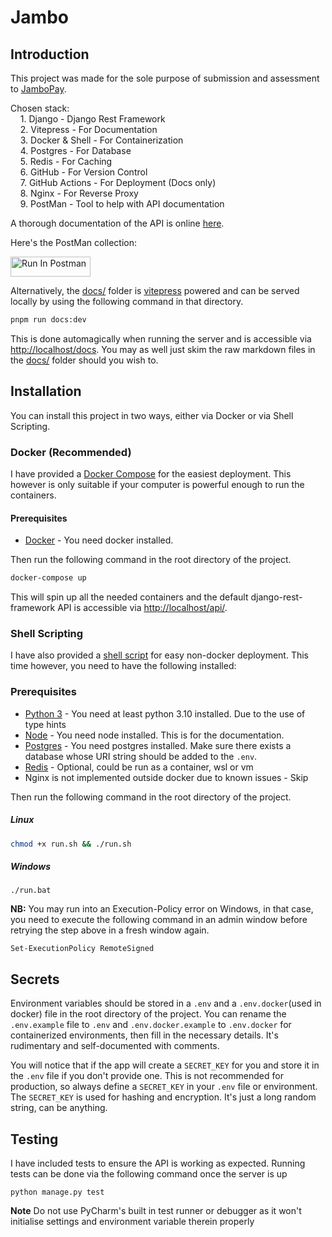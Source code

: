 # Jambo

## Introduction

This project was made for the sole purpose of submission and assessment to [JamboPay](https://jambopay.com/v2).

Chosen stack: <br>
&nbsp; &nbsp; 1. Django - Django Rest Framework <br>
&nbsp; &nbsp; 2. Vitepress - For Documentation <br>
&nbsp; &nbsp; 3. Docker & Shell - For Containerization <br>
&nbsp; &nbsp; 4. Postgres - For Database <br>
&nbsp; &nbsp; 5. Redis - For Caching <br>
&nbsp; &nbsp; 6. GitHub - For Version Control <br>
&nbsp; &nbsp; 7. GitHub Actions - For Deployment (Docs only) <br>
&nbsp; &nbsp; 8. Nginx - For Reverse Proxy <br>
&nbsp; &nbsp; 9. PostMan - Tool to help with API documentation

A thorough documentation of the API is online [here](https://kgarchie.github.io/jambo/).

Here's the PostMan collection:

[<img src="https://run.pstmn.io/button.svg" alt="Run In Postman" style="width: 128px; height: 32px;">](https://god.gw.postman.com/run-collection/15264165-ff91f75b-81bb-4bda-b45e-24002ddad076?action=collection%2Ffork&source=rip_markdown&collection-url=entityId%3D15264165-ff91f75b-81bb-4bda-b45e-24002ddad076%26entityType%3Dcollection%26workspaceId%3D91d100e3-340c-4dbd-b05b-e5eabbc100e7)

Alternatively, the [docs/](./docs) folder is [vitepress](https://vitepress.dev/) powered and can be served locally
by using the following command in that directory.

```bash
pnpm run docs:dev
```

This is done automagically when running the server and is accessible
via [http://localhost/docs](http://localhost/docs).
You may as well just skim the raw markdown files in the [docs/](./docs) folder should you wish to.

## Installation

You can install this project in two ways, either via Docker or via Shell Scripting.

### Docker (Recommended)

I have provided a [Docker Compose](./docker-compose.yml) for the easiest deployment.
This however is only suitable if your computer is powerful enough to run the containers.

#### Prerequisites

- [Docker](https://docs.docker.com/get-docker/) - You need docker installed.

Then run the following command in the root directory of the project.

```bash
docker-compose up
```

This will spin up all the needed containers and the default django-rest-framework API is accessible
via [http://localhost/api/](http://localhost/api/).

### Shell Scripting

I have also provided a [shell script](./run.sh) for easy non-docker deployment.
This time however, you need to have the following installed:

### Prerequisites

- [Python 3](https://www.python.org/downloads/) - You need at least python 3.10 installed. Due to the use of type hints
- [Node](https://nodejs.org/en/download/) - You need node installed. This is for the documentation.
- [Postgres](https://www.postgresql.org/download/) - You need postgres installed. Make sure there exists a database
  whose URI string should be added to the `.env`.
- [Redis](https://redis.io/download) - Optional, could be run as a container, wsl or vm
- Nginx is not implemented outside docker due to known issues - Skip

Then run the following command in the root directory of the project.

##### Linux

```bash
chmod +x run.sh && ./run.sh
```

##### Windows

```shell
./run.bat
````

**NB:** You may run into an Execution-Policy error on Windows, in that case, you need to execute the following command
in an admin window before retrying the step above in a fresh window again.

```shell
Set-ExecutionPolicy RemoteSigned
```

## Secrets

Environment variables should be stored in a `.env` and a `.env.docker`(used in docker) file in the root directory of the
project. You can rename the `.env.example` file to `.env` and `.env.docker.example` to `.env.docker` for containerized environments, then fill in the
necessary details. It's rudimentary and self-documented with comments.

You will notice that if the app will create a `SECRET_KEY` for you and store it in the `.env` file if you don't provide
one. This is not recommended for
production, so always define a `SECRET_KEY` in your `.env` file or environment. The `SECRET_KEY` is used for hashing and
encryption. It's just a long random string, can be anything.

## Testing

I have included tests to ensure the API is working as expected.
Running tests can be done via the following command once the server is up

```shell
python manage.py test
```

**Note** Do not use PyCharm's built in test runner or debugger as it won't initialise settings and environment
variable therein properly
